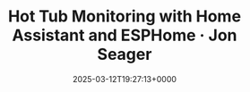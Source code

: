---
title: Hot Tub Monitoring with Home Assistant and ESPHome · Jon Seager
slug: 20250312T192713
date: 2025-03-12T19:27:13+0000
params:
  url: https://jnsgr.uk/2024/11/hot-tub-monitoring-with-esphome/
tags:
- hardware
- esp
- rss
---